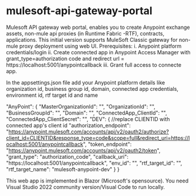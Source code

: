 # mulesoft-api-gateway-portal
Mulesoft API gateway web portal, enables you to create Anypoint exchange assets, non-mule api proxies (in Runtime Fabric -RTF), contracts, applications.
This initial version supports MuleSoft Classic gateway for non-mule proxy deployment using web UI.
Prerequisites:
  i. Anypoint platform credentials/login
  ii. Create connected app in Anypoint Access Manager with grant_type=authorization code and redirect url = https://localhost:5001/anypointcallback
  iii. Grant full access to connecte app.

In the appsettings.json file add your Anypoint platform details like organization id, business group id, domain, connected app credentials, environment id,
rtf target id and name

  "AnyPoint": {
    "MasterOrganizationId": "",
    "OrganizationId": "",
    "BusinessGroupId": "",
    "Domain": "",
    "ConnectedApp_ClientId": "",
    "ConnectedApp_ClientSecret": "",
    "DEV": {
      //replace CLIENTID with connected app's client id
      "authorization_endpoint": "https://anypoint.mulesoft.com/accounts/api/v2/oauth2/authorize?client_id=CLIENTID&response_type=code&scope=full&redirect_uri=https://localhost:5001/anypointcallback",
      "token_endpoint": "https://anypoint.mulesoft.com/accounts/api/v2/oauth2/token",
      "grant_type": "authorization_code",
      "callback_uri": "https://localhost:5001/anypointcallback",
      "env_id": "",
      "rtf_target_id": "",
      "rtf_target_name": "mulesoft-anypoint-dev"
    }
  }
  
  This web app is implemented in Blazor (Microsoft's opensource). You need Visual Studio 2022 community version/Visual Code to run locally.
